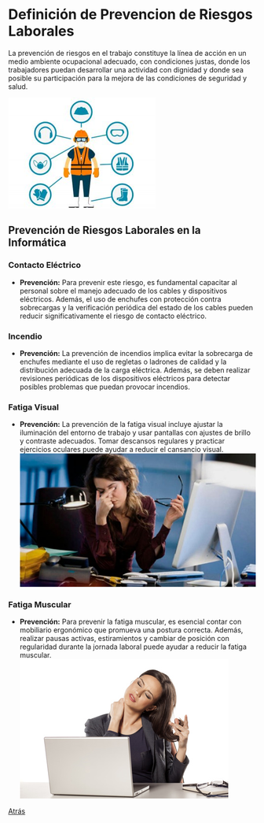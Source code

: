 # Definición de Prevencion de Riesgos Laborales

La prevención de riesgos en el trabajo constituye la línea de acción en un medio ambiente ocupacional adecuado, con condiciones justas, donde los trabajadores puedan desarrollar una actividad con dignidad y donde sea posible su participación para la mejora de las condiciones de seguridad y salud.​

![PrevRiesgos-laborales](/Imagenes/prev.jpg)
## Prevención de Riesgos Laborales en la Informática

### Contacto Eléctrico
- **Prevención:** Para prevenir este riesgo, es fundamental capacitar al personal sobre el manejo adecuado de los cables y dispositivos eléctricos. Además, el uso de enchufes con protección contra sobrecargas y la verificación periódica del estado de los cables pueden reducir significativamente el riesgo de contacto eléctrico.

### Incendio
- **Prevención:** La prevención de incendios implica evitar la sobrecarga de enchufes mediante el uso de regletas o ladrones de calidad y la distribución adecuada de la carga eléctrica. Además, se deben realizar revisiones periódicas de los dispositivos eléctricos para detectar posibles problemas que puedan provocar incendios.

### Fatiga Visual
- **Prevención:** La prevención de la fatiga visual incluye ajustar la iluminación del entorno de trabajo y usar pantallas con ajustes de brillo y contraste adecuados. Tomar descansos regulares y practicar ejercicios oculares puede ayudar a reducir el cansancio visual.
![fatigavisual2](/Imagenes/fatigavisual2.jpg)

### Fatiga Muscular
- **Prevención:** Para prevenir la fatiga muscular, es esencial contar con mobiliario ergonómico que promueva una postura correcta. Además, realizar pausas activas, estiramientos y cambiar de posición con regularidad durante la jornada laboral puede ayudar a reducir la fatiga muscular.
![fatigamuscular2](/Imagenes/dmgmuscular2.jpg)

[Atrás](/README.md)
